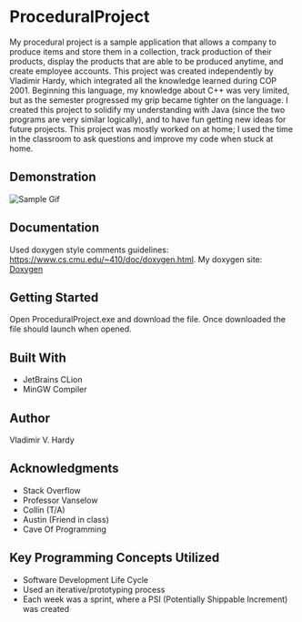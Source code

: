 # ProceduralProject

My procedural project is a sample application that allows a company to produce items and store them in a collection, track production of their products, display the products that are able to be produced anytime, and create employee accounts. This project was created independently by Vladimir Hardy, which integrated all the knowledge learned during COP 2001. Beginning this language, my knowledge about C++ was very limited, but as the semester progressed my grip became tighter on the language. I created this project to solidify my understanding with Java (since the two programs are very similar logically), and to have fun getting new ideas for future projects. This project was mostly worked on at home; I used the time in the classroom to ask questions and improve my code when stuck at home.

## Demonstration
![Sample Gif](https://gyazo.com/a3a1a21451692ebd6c7bc0af30c4a237.gif)

## Documentation
Used doxygen style comments guidelines: https://www.cs.cmu.edu/~410/doc/doxygen.html. 
My doxygen site: [Doxygen](https://Spexon.github.io/ProceduralProject/html/)



## Getting Started
Open ProceduralProject.exe and download the file. Once downloaded the file should launch when opened.

## Built With

<ul>
  <li> JetBrains CLion </li>
  <li> MinGW Compiler </li>
</ul>

## Author

Vladimir V. Hardy

## Acknowledgments

<ul>
  <li> Stack Overflow </li>
  <li> Professor Vanselow </li>
  <li> Collin (T/A) </li>
  <li> Austin (Friend in class) </li>
  <li> Cave Of Programming </li>
</ul>

## Key Programming Concepts Utilized

<ul> 
  <li> Software Development Life Cycle </li>
  <li> Used an iterative/prototyping process </li>
  <li> Each week was a sprint, where a PSI (Potentially Shippable Increment) was created </li>
</ul>

